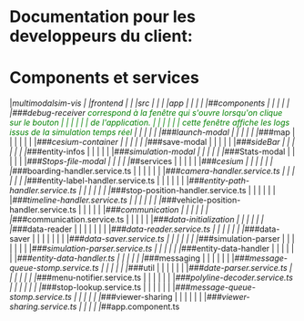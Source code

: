 # Documentation pour les developpeurs du client:

# Components et services
|_multimodalsim-vis
|    |_frontend
|    |  |_src
|    |  |   |_app
|    |  |   |   |_##components 
|    |  |   |   |   |_###debug-receiver  <span style="color:green"> correspond à la fenêtre qui s'ouvre lorsqu'on clique sur le bouton 
|    |  |   |   |   |                       de l'application.
|    |  |   |   |   |                       cette fenêtre affiche les logs issus de la simulation temps réel</span>
|    |  |   |   |   |_###launch-modal
|    |  |   |   |   |_###map
|    |  |   |   |   |   |_###cesium-container
|    |  |   |   |   |_###save-modal
|    |  |   |   |   |_###sideBar
|    |  |   |   |   |   |_###entity-infos
|    |  |   |   |   |_###simulation-modal
|    |  |   |   |   |_###Stats-modal
|    |  |   |   |   |_###Stops-file-modal
|    |  |   |   |_##services
|    |  |   |   |   |_###cesium
|    |  |   |   |   |   |_###boarding-handler.service.ts
|    |  |   |   |   |   |_###camera-handler.service.ts
|    |  |   |   |   |   |_###entity-label-handler.service.ts
|    |  |   |   |   |   |_###entity-path-handler.service.ts
|    |  |   |   |   |   |_###stop-position-handler.service.ts
|    |  |   |   |   |   |_###timeline-handler.service.ts
|    |  |   |   |   |   |_###vehicle-position-handler.service.ts
|    |  |   |   |   |_###communication
|    |  |   |   |   |   |_###communication.service.ts
|    |  |   |   |   |_###data-initialization
|    |  |   |   |   |   |_###data-reader
|    |  |   |   |   |   |   |_###data-reader.service.ts
|    |  |   |   |   |   |_###data-saver
|    |  |   |   |   |   |   |_###data-saver.service.ts
|    |  |   |   |   |   |_###simulation-parser
|    |  |   |   |   |   |   |_###simulation-parser.service.ts
|    |  |   |   |   |_###entity-data-handler
|    |  |   |   |   |   |_###entity-data-handler.ts
|    |  |   |   |   |_###messaging
|    |  |   |   |   |   |_###message-queue-stomp.service.ts
|    |  |   |   |   |_###util
|    |  |   |   |   |   |_###date-parser.service.ts
|    |  |   |   |   |   |_###menu-notifier.service.ts
|    |  |   |   |   |   |_###polyline-decoder.service.ts
|    |  |   |   |   |   |_###stop-lookup.service.ts
|    |  |   |   |   |   |_###message-queue-stomp.service.ts
|    |  |   |   |   |_###viewer-sharing
|    |  |   |   |   |   |_###viewer-sharing.service.ts
|    |  |   |   |_##app.component.ts